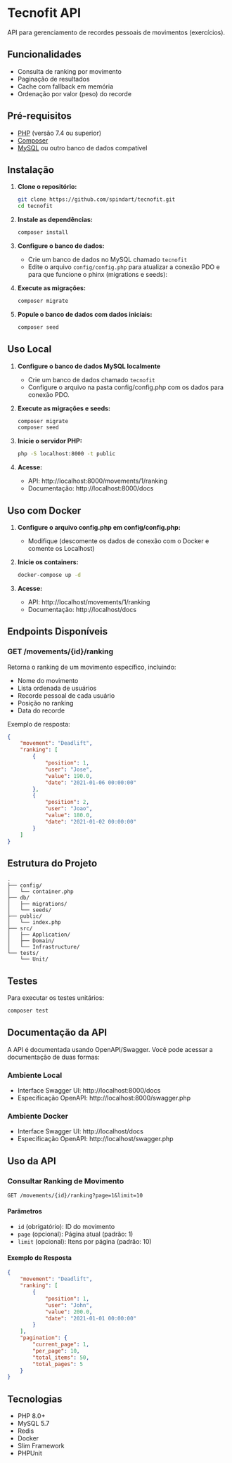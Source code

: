# Tecnofit API

API para gerenciamento de recordes pessoais de movimentos (exercícios).

## Funcionalidades

- Consulta de ranking por movimento
- Paginação de resultados
- Cache com fallback em memória
- Ordenação por valor (peso) do recorde

## Pré-requisitos

- [PHP](https://www.php.net/downloads) (versão 7.4 ou superior)
- [Composer](https://getcomposer.org/download/)
- [MySQL](https://www.mysql.com/downloads/) ou outro banco de dados compatível

## Instalação

1. **Clone o repositório:**

   ```bash
   git clone https://github.com/spindart/tecnofit.git
   cd tecnofit
   ```

2. **Instale as dependências:**

   ```bash
   composer install
   ```

3. **Configure o banco de dados:**

   - Crie um banco de dados no MySQL chamado `tecnofit`
   - Edite o arquivo `config/config.php` para atualizar a conexão PDO e para que funcione o phinx (migrations e seeds):


4. **Execute as migrações:**

   ```bash
   composer migrate
   ```

5. **Popule o banco de dados com dados iniciais:**

   ```bash
   composer seed
   ```

## Uso Local

1. **Configure o banco de dados MySQL localmente**
   - Crie um banco de dados chamado `tecnofit`
   - Configure o arquivo na pasta config/config.php com os dados para conexão PDO.

2. **Execute as migrações e seeds:**
   ```bash
   composer migrate
   composer seed
   ```

3. **Inicie o servidor PHP:**
   ```bash
   php -S localhost:8000 -t public
   ```

4. **Acesse:**
   - API: http://localhost:8000/movements/1/ranking
   - Documentação: http://localhost:8000/docs

## Uso com Docker

1. **Configure o arquivo config.php em config/config.php:**
   - Modifique (descomente os dados de conexão com o Docker e comente os Localhost)

2. **Inicie os containers:**
   ```bash
   docker-compose up -d
   ```

3. **Acesse:**
   - API: http://localhost/movements/1/ranking
   - Documentação: http://localhost/docs

## Endpoints Disponíveis

### GET /movements/{id}/ranking

Retorna o ranking de um movimento específico, incluindo:
- Nome do movimento
- Lista ordenada de usuários
- Recorde pessoal de cada usuário
- Posição no ranking
- Data do recorde

Exemplo de resposta:
```json
{
    "movement": "Deadlift",
    "ranking": [
        {
            "position": 1,
            "user": "Jose",
            "value": 190.0,
            "date": "2021-01-06 00:00:00"
        },
        {
            "position": 2,
            "user": "Joao",
            "value": 180.0,
            "date": "2021-01-02 00:00:00"
        }
    ]
}
```

## Estrutura do Projeto

```
.
├── config/
│   └── container.php
├── db/
│   ├── migrations/
│   └── seeds/
├── public/
│   └── index.php
├── src/
│   ├── Application/
│   ├── Domain/
│   └── Infrastructure/
└── tests/
    └── Unit/
```

## Testes

Para executar os testes unitários:

```bash
composer test
```

## Documentação da API

A API é documentada usando OpenAPI/Swagger. Você pode acessar a documentação de duas formas:

### Ambiente Local
- Interface Swagger UI: http://localhost:8000/docs
- Especificação OpenAPI: http://localhost:8000/swagger.php

### Ambiente Docker
- Interface Swagger UI: http://localhost/docs
- Especificação OpenAPI: http://localhost/swagger.php

## Uso da API

### Consultar Ranking de Movimento

```http
GET /movements/{id}/ranking?page=1&limit=10
```

#### Parâmetros

- `id` (obrigatório): ID do movimento
- `page` (opcional): Página atual (padrão: 1)
- `limit` (opcional): Itens por página (padrão: 10)

#### Exemplo de Resposta

```json
{
    "movement": "Deadlift",
    "ranking": [
        {
            "position": 1,
            "user": "John",
            "value": 200.0,
            "date": "2021-01-01 00:00:00"
        }
    ],
    "pagination": {
        "current_page": 1,
        "per_page": 10,
        "total_items": 50,
        "total_pages": 5
    }
}
```

## Tecnologias

- PHP 8.0+
- MySQL 5.7
- Redis
- Docker
- Slim Framework
- PHPUnit